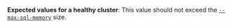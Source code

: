 **Expected values for a healthy cluster**: This value should not exceed the [`--max-sql-memory`](recommended-production-settings.html#cache-and-sql-memory-size) size.